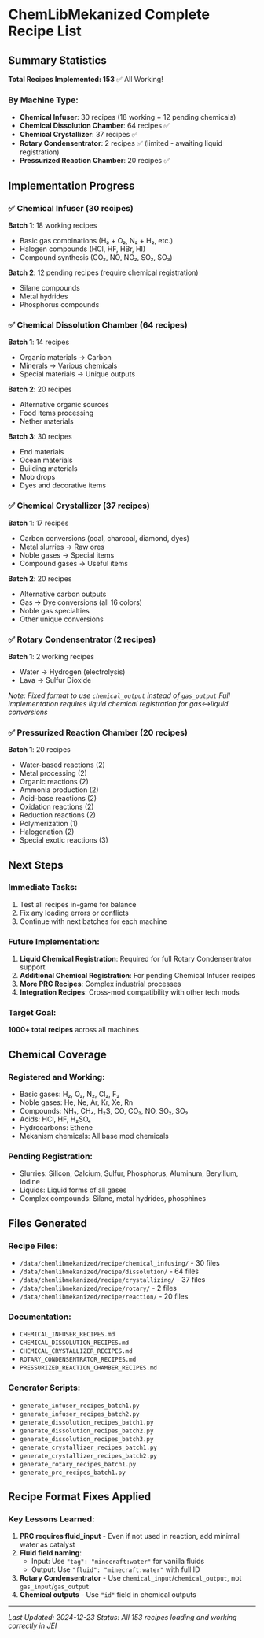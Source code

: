 # ChemLibMekanized Complete Recipe List

## Summary Statistics
**Total Recipes Implemented: 153** ✅ All Working!

### By Machine Type:
- **Chemical Infuser**: 30 recipes (18 working + 12 pending chemicals)
- **Chemical Dissolution Chamber**: 64 recipes ✅
- **Chemical Crystallizer**: 37 recipes ✅
- **Rotary Condensentrator**: 2 recipes ✅ (limited - awaiting liquid registration)
- **Pressurized Reaction Chamber**: 20 recipes ✅

## Implementation Progress

### ✅ Chemical Infuser (30 recipes)
**Batch 1**: 18 working recipes
- Basic gas combinations (H₂ + O₂, N₂ + H₂, etc.)
- Halogen compounds (HCl, HF, HBr, HI)
- Compound synthesis (CO₂, NO, NO₂, SO₂, SO₃)

**Batch 2**: 12 pending recipes (require chemical registration)
- Silane compounds
- Metal hydrides
- Phosphorus compounds

### ✅ Chemical Dissolution Chamber (64 recipes)
**Batch 1**: 14 recipes
- Organic materials → Carbon
- Minerals → Various chemicals
- Special materials → Unique outputs

**Batch 2**: 20 recipes
- Alternative organic sources
- Food items processing
- Nether materials

**Batch 3**: 30 recipes
- End materials
- Ocean materials
- Building materials
- Mob drops
- Dyes and decorative items

### ✅ Chemical Crystallizer (37 recipes)
**Batch 1**: 17 recipes
- Carbon conversions (coal, charcoal, diamond, dyes)
- Metal slurries → Raw ores
- Noble gases → Special items
- Compound gases → Useful items

**Batch 2**: 20 recipes
- Alternative carbon outputs
- Gas → Dye conversions (all 16 colors)
- Noble gas specialties
- Other unique conversions

### ✅ Rotary Condensentrator (2 recipes)
**Batch 1**: 2 working recipes
- Water → Hydrogen (electrolysis)
- Lava → Sulfur Dioxide

*Note: Fixed format to use `chemical_output` instead of `gas_output`*
*Full implementation requires liquid chemical registration for gas↔liquid conversions*

### ✅ Pressurized Reaction Chamber (20 recipes)
**Batch 1**: 20 recipes
- Water-based reactions (2)
- Metal processing (2)
- Organic reactions (2)
- Ammonia production (2)
- Acid-base reactions (2)
- Oxidation reactions (2)
- Reduction reactions (2)
- Polymerization (1)
- Halogenation (2)
- Special exotic reactions (3)

## Next Steps

### Immediate Tasks:
1. Test all recipes in-game for balance
2. Fix any loading errors or conflicts
3. Continue with next batches for each machine

### Future Implementation:
1. **Liquid Chemical Registration**: Required for full Rotary Condensentrator support
2. **Additional Chemical Registration**: For pending Chemical Infuser recipes
3. **More PRC Recipes**: Complex industrial processes
4. **Integration Recipes**: Cross-mod compatibility with other tech mods

### Target Goal:
**1000+ total recipes** across all machines

## Chemical Coverage

### Registered and Working:
- Basic gases: H₂, O₂, N₂, Cl₂, F₂
- Noble gases: He, Ne, Ar, Kr, Xe, Rn
- Compounds: NH₃, CH₄, H₂S, CO, CO₂, NO, SO₂, SO₃
- Acids: HCl, HF, H₂SO₄
- Hydrocarbons: Ethene
- Mekanism chemicals: All base mod chemicals

### Pending Registration:
- Slurries: Silicon, Calcium, Sulfur, Phosphorus, Aluminum, Beryllium, Iodine
- Liquids: Liquid forms of all gases
- Complex compounds: Silane, metal hydrides, phosphines

## Files Generated

### Recipe Files:
- `/data/chemlibmekanized/recipe/chemical_infusing/` - 30 files
- `/data/chemlibmekanized/recipe/dissolution/` - 64 files
- `/data/chemlibmekanized/recipe/crystallizing/` - 37 files
- `/data/chemlibmekanized/recipe/rotary/` - 2 files
- `/data/chemlibmekanized/recipe/reaction/` - 20 files

### Documentation:
- `CHEMICAL_INFUSER_RECIPES.md`
- `CHEMICAL_DISSOLUTION_RECIPES.md`
- `CHEMICAL_CRYSTALLIZER_RECIPES.md`
- `ROTARY_CONDENSENTRATOR_RECIPES.md`
- `PRESSURIZED_REACTION_CHAMBER_RECIPES.md`

### Generator Scripts:
- `generate_infuser_recipes_batch1.py`
- `generate_infuser_recipes_batch2.py`
- `generate_dissolution_recipes_batch1.py`
- `generate_dissolution_recipes_batch2.py`
- `generate_dissolution_recipes_batch3.py`
- `generate_crystallizer_recipes_batch1.py`
- `generate_crystallizer_recipes_batch2.py`
- `generate_rotary_recipes_batch1.py`
- `generate_prc_recipes_batch1.py`

## Recipe Format Fixes Applied

### Key Lessons Learned:
1. **PRC requires fluid_input** - Even if not used in reaction, add minimal water as catalyst
2. **Fluid field naming**:
   - Input: Use `"tag": "minecraft:water"` for vanilla fluids
   - Output: Use `"fluid": "minecraft:water"` with full ID
3. **Rotary Condensentrator** - Use `chemical_input`/`chemical_output`, not `gas_input`/`gas_output`
4. **Chemical outputs** - Use `"id"` field in chemical outputs

---
*Last Updated: 2024-12-23*
*Status: All 153 recipes loading and working correctly in JEI*